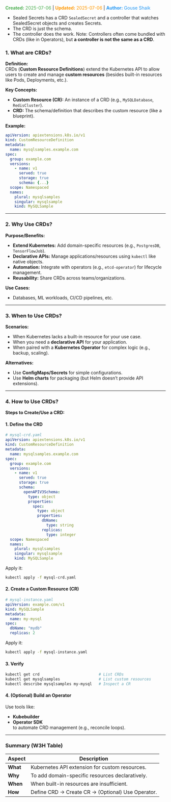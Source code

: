 <span style="color:#4caf50;"><b>Created:</b> 2025-07-06</span> | <span style="color:#ff9800;"><b>Updated:</b> 2025-07-06</span> | <span style="color:#2196f3;"><b>Author:</b> Gouse Shaik</span>

- Sealed Secrets has a CRD `SealedSecret` and a controller that watches SealedSecret objects and creates Secrets.
- The CRD is just the schema.
- The controller does the work.
Note: Controllers often come bundled with CRDs (like in Operators), but **a controller is not the same as a CRD**.
### **1. What are CRDs?**  
**Definition:**  
CRDs (**Custom Resource Definitions**) extend the Kubernetes API to allow users to create and manage **custom resources** (besides built-in resources like Pods, Deployments, etc.).  

**Key Concepts:**  
- **Custom Resource (CR):** An instance of a CRD (e.g., `MySQLDatabase`, `RedisCluster`).  
- **CRD:** The schema/definition that describes the custom resource (like a blueprint).  

**Example:**  
```yaml
apiVersion: apiextensions.k8s.io/v1
kind: CustomResourceDefinition
metadata:
  name: mysqlsamples.example.com
spec:
  group: example.com
  versions:
    - name: v1
      served: true
      storage: true
      schema: {...}
  scope: Namespaced
  names:
    plural: mysqlsamples
    singular: mysqlsample
    kind: MySQLSample
```

---

### **2. Why Use CRDs?**  
**Purpose/Benefits:**  
- **Extend Kubernetes:** Add domain-specific resources (e.g., `PostgresDB`, `TensorFlowJob`).  
- **Declarative APIs:** Manage applications/resources using `kubectl` like native objects.  
- **Automation:** Integrate with operators (e.g., `etcd-operator`) for lifecycle management.  
- **Reusability:** Share CRDs across teams/organizations.  

**Use Cases:**  
- Databases, ML workloads, CI/CD pipelines, etc.  

---

### **3. When to Use CRDs?**  
**Scenarios:**  
- When Kubernetes lacks a built-in resource for your use case.  
- When you need a **declarative API** for your application.  
- When paired with a **Kubernetes Operator** for complex logic (e.g., backup, scaling).  

**Alternatives:**  
- Use **ConfigMaps/Secrets** for simple configurations.  
- Use **Helm charts** for packaging (but Helm doesn’t provide API extensions).  

---

### **4. How to Use CRDs?**  
**Steps to Create/Use a CRD:**  

#### **1. Define the CRD**  
```yaml
# mysql-crd.yaml
apiVersion: apiextensions.k8s.io/v1
kind: CustomResourceDefinition
metadata:
  name: mysqlsamples.example.com
spec:
  group: example.com
  versions:
    - name: v1
      served: true
      storage: true
      schema:
        openAPIV3Schema:
          type: object
          properties:
            spec:
              type: object
              properties:
                dbName:
                  type: string
                replicas:
                  type: integer
  scope: Namespaced
  names:
    plural: mysqlsamples
    singular: mysqlsample
    kind: MySQLSample
```
Apply it:  
```sh
kubectl apply -f mysql-crd.yaml
```

#### **2. Create a Custom Resource (CR)**  
```yaml
# mysql-instance.yaml
apiVersion: example.com/v1
kind: MySQLSample
metadata:
  name: my-mysql
spec:
  dbName: "mydb"
  replicas: 2
```
Apply it:  
```sh
kubectl apply -f mysql-instance.yaml
```

#### **3. Verify**  
```sh
kubectl get crd                          # List CRDs
kubectl get mysqlsamples                 # List custom resources
kubectl describe mysqlsamples my-mysql   # Inspect a CR
```

#### **4. (Optional) Build an Operator**  
Use tools like:  
- **Kubebuilder**  
- **Operator SDK**  
to automate CRD management (e.g., reconcile loops).

---

### **Summary (W3H Table)**  
| **Aspect** | **Description** |
|------------|----------------|
| **What**   | Kubernetes API extension for custom resources. |
| **Why**    | To add domain-specific resources declaratively. |
| **When**   | When built-in resources are insufficient. |
| **How**    | Define CRD → Create CR → (Optional) Use Operator. |

